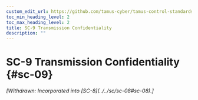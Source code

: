 ```yaml
---
custom_edit_url: https://github.com/tamus-cyber/tamus-control-standards/tree/main/content/tamus.edu/TAMUS_profile.xml
toc_min_heading_level: 2
toc_max_heading_level: 2
title: SC-9 Transmission Confidentiality
description: ""
---
```


# SC-9 Transmission Confidentiality {#sc-09}


<prop xmlns="http://csrc.nist.gov/ns/oscal/1.0" name="status" value="withdrawn">
            <em>[Withdrawn: Incorporated into [SC-8](../../sc/sc-08#sc-08).]</em>
         </prop>
         

